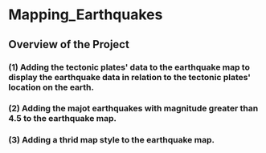 # Mapping_Earthquakes

## **Overview of the Project**

### (1) Adding the tectonic plates' data to the earthquake map to display the earthquake data in relation to the tectonic plates' location on the earth. 

### (2) Adding the majot earthquakes with magnitude greater than 4.5 to the earthquake map.

### (3) Adding a thrid map style to the earthquake map.
